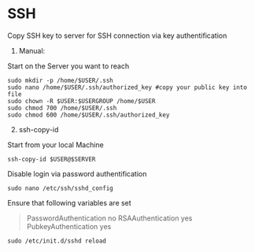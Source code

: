 # SSH

Copy SSH key to server for SSH connection via key authentification

1. Manual:

Start on the Server you want to reach

	sudo mkdir -p /home/$USER/.ssh
	sudo nano /home/$USER/.ssh/authorized_key #copy your public key into file
	sudo chown -R $USER:$USERGROUP /home/$USER
	sudo chmod 700 /home/$USER/.ssh
	sudo chmod 600 /home/$USER/.ssh/authorized_key

2. ssh-copy-id

Start from your local Machine

	ssh-copy-id $USER@$SERVER

Disable login via password authentification

	sudo nano /etc/ssh/sshd_config

Ensure that following variables are set

> PasswordAuthentication no
> RSAAuthentication yes
> PubkeyAuthentication yes

	sudo /etc/init.d/sshd reload
